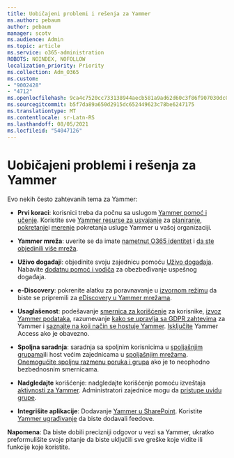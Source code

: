 ```yaml
---
title: Uobičajeni problemi i rešenja za Yammer
ms.author: pebaum
author: pebaum
manager: scotv
ms.audience: Admin
ms.topic: article
ms.service: o365-administration
ROBOTS: NOINDEX, NOFOLLOW
localization_priority: Priority
ms.collection: Adm_O365
ms.custom:
- "9002428"
- "4712"
ms.openlocfilehash: 9ca4c7520cc733138944aecb581a9ad62d60c3f86f907030dc0a7780f30ddcc6
ms.sourcegitcommit: b5f7da89a650d2915dc652449623c78be6247175
ms.translationtype: MT
ms.contentlocale: sr-Latn-RS
ms.lasthandoff: 08/05/2021
ms.locfileid: "54047126"
---
```

# <a name="yammer-common-issues-and-resolutions"></a>Uobičajeni problemi i rešenja za Yammer

Evo nekih često zahtevanih tema za Yammer:

- **Prvi koraci**: korisnici treba da počnu sa uslugom [Yammer pomoć i učenje](https://support.office.com/yammer). Koristite sve [Yammer resurse za usvajanje](https://aka.ms/yamresources) za [planiranje](https://aka.ms/YamSuccessGuide), [pokretanje](https://aka.ms/YamLaunchPlaybook)i [merenje](https://aka.ms/YamMeasureSuccesGuide) pokretanja usluge Yammer u vašoj organizaciji. 

- **Yammer mreža**: uverite se da imate [nametnut O365 identitet](https://docs.microsoft.com/yammer/configure-your-yammer-network/enforce-office-365-identity) i [da ste objedinili više mreža](https://docs.microsoft.com/yammer/configure-your-yammer-network/consolidate-multiple-yammer-networks). 

- **Uživo događaji**: objedinite svoju zajednicu pomoću [Uživo događaja](https://docs.microsoft.com/yammer/manage-yammer-groups/yammer-live-events). Nabavite [dodatnu pomoć i vodiča](https://resources.techcommunity.microsoft.com/live-events/assistance/) za obezbeđivanje uspešnog događaja. 

- **e-Discovery**: pokrenite alatku za poravnavanje u [izvornom režimu](https://docs.microsoft.com/yammer/configure-your-yammer-network/overview-native-mode) da biste se pripremili za [eDiscovery u Yammer mrežama](https://docs.microsoft.com/yammer/manage-security-and-compliance/overview-of-ediscovery). 

- **Usaglašenost**: podešavanje [smernica za korišćenje](https://docs.microsoft.com/yammer/manage-security-and-compliance/set-up-a-usage-policy) za korisnike, [izvoz Yammer podataka](https://docs.microsoft.com/yammer/manage-security-and-compliance/export-yammer-enterprise-data), razumevanje [kako se upravlja sa GDPR zahtevima](https://docs.microsoft.com/yammer/manage-security-and-compliance/gdpr-requests-in-yammer-enterprise) za Yammer i [saznajte na koji način se hostuje Yammer](https://docs.microsoft.com/yammer/manage-security-and-compliance/data-residency). [Isključite](https://docs.microsoft.com/yammer/manage-yammer-users/turn-off-user-access) Yammer Access ako je obavezno.

- **Spoljna saradnja**: saradnja sa spoljnim korisnicima u [spoljašnjim grupama](https://docs.microsoft.com/yammer/work-with-external-users/create-and-manage-external-groups)ili host većim zajednicama u [spoljašnjim mrežama](https://docs.microsoft.com/yammer/work-with-external-users/create-and-manage-an-external-network). [Onemogućite spoljnu razmenu poruka i grupa](https://docs.microsoft.com/yammer/work-with-external-users/disable-external-messaging) ako je to neophodno bezbednosnim smernicama.

- **Nadgledajte** korišćenje: nadgledajte korišćenje pomoću izveštaja [aktivnosti za Yammer](https://docs.microsoft.com/microsoft-365/admin/activity-reports/yammer-activity-report). Administratori zajednice mogu da [pristupe uvidu grupe](https://support.office.com/article/view-group-insights-in-yammer-73f9fa6d-d442-4f25-9194-d5317c9328ab).

- **Integrišite aplikacije**: Dodavanje [Yammer u SharePoint](https://docs.microsoft.com/yammer/integrate-yammer-with-other-apps/embed-a-feed-into-a-sharepoint-site). Koristite [Yammer ugrađivanje](https://developer.yammer.com/docs/embed) da biste dodavali feedove. 

**Napomena**: Da biste dobili precizniji odgovor u vezi sa Yammer, ukratko preformulišite svoje pitanje da biste uključili sve greške koje vidite ili funkcije koje koristite.
